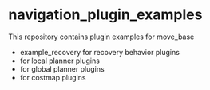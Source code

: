 # navigation_plugin_examples

This repository contains plugin examples for move_base

- example_recovery for recovery behavior plugins
- for local planner plugins
- for global planner plugins
- for costmap plugins
